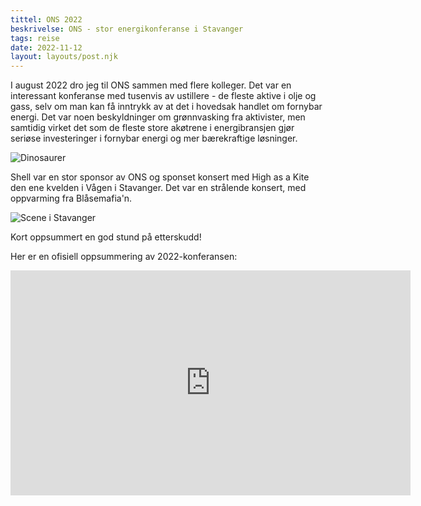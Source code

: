 ```yaml
---
tittel: ONS 2022
beskrivelse: ONS - stor energikonferanse i Stavanger
tags: reise
date: 2022-11-12
layout: layouts/post.njk
---
```

I august 2022 dro jeg til ONS sammen med flere kolleger. Det var en interessant konferanse med tusenvis av ustillere - de fleste aktive i olje og gass, selv om man kan få inntrykk av at det i hovedsak handlet om fornybar energi. Det var noen beskyldninger om grønnvasking fra aktivister, men samtidig virket det som de fleste store akøtrene i energibransjen gjør seriøse investeringer i fornybar energi og mer bærekraftige løsninger. 

![Dinosaurer](https://lh3.googleusercontent.com/pw/AL9nZEWX6ba4ht2G5G5y4bQntYyLqbDpbYEC9XPVAV5zh72wFcP1APeTF8RfYB8FTKroUHFfodleLNpZbTXU0Pic9jt2Kq0be9UWf4lX-kIjpUQsl5qN3fb6KcG1sKqyPJ8gMlicmMLKM6cRc-p2wtpO1TYtOQ=w2190-h1642-no?authuser=0)

Shell var en stor sponsor av ONS og sponset konsert med High as a Kite den ene kvelden i Vågen i Stavanger. Det var en strålende konsert, med oppvarming fra Blåsemafia'n. 

![Scene i Stavanger](https://lh3.googleusercontent.com/pw/AL9nZEUBwb5i7AXT4YC8pIspP0vt0aZuJs8DI-YYheadWd665rtzFKtbtNroGFPopvTnX__eniBWekyBxgCVJFBS_g8U2twiTBsRWOyfPssWJCus7mnLnQ1XBbTZgK1XOju-lnAd2pMWdAzERlxuZWYPqWlchA=w1232-h1642-no?authuser=0)

Kort oppsummert en god stund på etterskudd! 

Her er en ofisiell oppsummering av 2022-konferansen: 
<iframe title="vimeo-player" src="https://player.vimeo.com/video/745268451?h=a715efcc89" width="640" height="360" frameborder="0" allowfullscreen></iframe>
